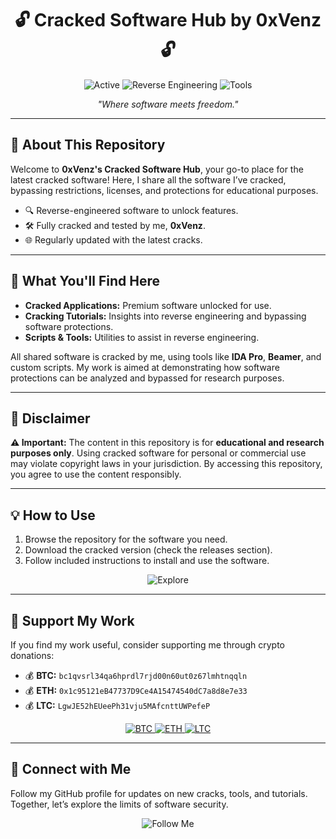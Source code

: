 <h1 align="center">🔓 <strong>Cracked Software Hub by 0xVenz</strong> 🔓</h1>

<p align="center">
  <img src="https://img.shields.io/badge/Status-Active-green?style=for-the-badge" alt="Active">
  <img src="https://img.shields.io/badge/Reverse%20Engineering-Expert-red?style=for-the-badge" alt="Reverse Engineering">
  <img src="https://img.shields.io/badge/Tools-IDA%20Pro%20|%20Beamer-blue?style=for-the-badge" alt="Tools">
</p>

<p align="center">
  <em>"Where software meets freedom."</em>
</p>

<hr>

<h2>📢 About This Repository</h2>
<p>
  Welcome to <strong>0xVenz's Cracked Software Hub</strong>, your go-to place for the latest cracked software! 
  Here, I share all the software I’ve cracked, bypassing restrictions, licenses, and protections for educational purposes.
</p>

<ul>
  <li>🔍 Reverse-engineered software to unlock features.</li>
  <li>🛠️ Fully cracked and tested by me, <strong>0xVenz</strong>.</li>
  <li>🌐 Regularly updated with the latest cracks.</li>
</ul>

<hr>

<h2>🚀 What You'll Find Here</h2>
<ul>
  <li><strong>Cracked Applications:</strong> Premium software unlocked for use.</li>
  <li><strong>Cracking Tutorials:</strong> Insights into reverse engineering and bypassing software protections.</li>
  <li><strong>Scripts & Tools:</strong> Utilities to assist in reverse engineering.</li>
</ul>

<p>All shared software is cracked by me, using tools like <strong>IDA Pro</strong>, <strong>Beamer</strong>, and custom scripts. My work is aimed at demonstrating how software protections can be analyzed and bypassed for research purposes.</p>

<hr>

<h2>📜 Disclaimer</h2>
<p>
  <strong>⚠️ Important:</strong> The content in this repository is for <strong>educational and research purposes only</strong>. 
  Using cracked software for personal or commercial use may violate copyright laws in your jurisdiction. 
  By accessing this repository, you agree to use the content responsibly.
</p>

<hr>

<h2>💡 How to Use</h2>
<ol>
  <li>Browse the repository for the software you need.</li>
  <li>Download the cracked version (check the releases section).</li>
  <li>Follow included instructions to install and use the software.</li>
</ol>

<p align="center">
  <img src="https://img.shields.io/badge/Ready%20to%20Explore%20-%23ff8800?style=for-the-badge&logo=github" alt="Explore">
</p>

<hr>

<h2>💸 Support My Work</h2>
<p>If you find my work useful, consider supporting me through crypto donations:</p>
<ul>
  <li>💰 <strong>BTC:</strong> <code>bc1qvsrl34qa6hprdl7rjd00n60ut0z67lmhtnqqln</code></li>
  <li>💰 <strong>ETH:</strong> <code>0x1c95121eB47737D9Ce4A15474540dC7a8d8e7e33</code></li>
  <li>💰 <strong>LTC:</strong> <code>LgwJE52hEUeePh31vju5MAfcnttUWPefeP</code></li>
</ul>

<p align="center">
  <a href="https://www.blockchain.com/btc/address/bc1qvsrl34qa6hprdl7rjd00n60ut0z67lmhtnqqln" target="_blank">
    <img src="https://img.shields.io/badge/BTC-Send-blue?style=for-the-badge&logo=bitcoin&logoColor=white" alt="BTC">
  </a>
  <a href="https://etherscan.io/address/0x1c95121eB47737D9Ce4A15474540dC7a8d8e7e33" target="_blank">
    <img src="https://img.shields.io/badge/ETH-Send-black?style=for-the-badge&logo=ethereum&logoColor=white" alt="ETH">
  </a>
  <a href="https://live.blockcypher.com/ltc/address/LgwJE52hEUeePh31vju5MAfcnttUWPefeP" target="_blank">
    <img src="https://img.shields.io/badge/LTC-Send-green?style=for-the-badge&logo=litecoin&logoColor=white" alt="LTC">
  </a>
</p>

<hr>

<h2>🔗 Connect with Me</h2>
<p>
  Follow my GitHub profile for updates on new cracks, tools, and tutorials. Together, let’s explore the limits of software security.
</p>

<p align="center">
  <img src="https://img.shields.io/badge/Follow%20Me%20on%20GitHub-%23f24e1e?style=for-the-badge&logo=github" alt="Follow Me">
</p>
